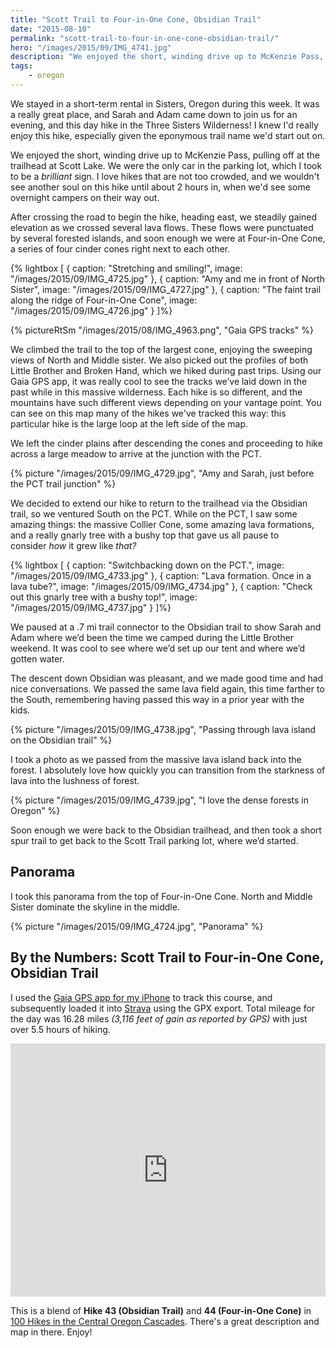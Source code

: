 ```yaml
---
title: "Scott Trail to Four-in-One Cone, Obsidian Trail"
date: "2015-08-10"
permalink: "scott-trail-to-four-in-one-cone-obsidian-trail/"
hero: "/images/2015/09/IMG_4741.jpg"
description: "We enjoyed the short, winding drive up to McKenzie Pass, pulling off at the trailhead at Scott Lake. We were the only car in the parking lot, which I took to be a brilliant sign. "
tags:
    - oregon
---
```


We stayed in a short-term rental in Sisters, Oregon during this week. It was a really great place, and Sarah and Adam came down to join us for an evening, and this day hike in the Three Sisters Wilderness! I knew I'd really enjoy this hike, especially given the eponymous trail name we'd start out on.

We enjoyed the short, winding drive up to McKenzie Pass, pulling off at the trailhead at Scott Lake. We were the only car in the parking lot, which I took to be a _brilliant_ sign. I love hikes that are not too crowded, and we wouldn't see another soul on this hike until about 2 hours in, when we'd see some overnight campers on their way out.

After crossing the road to begin the hike, heading east, we steadily gained elevation as we crossed several lava flows. These flows were punctuated by several forested islands, and soon enough we were at Four-in-One Cone, a series of four cinder cones right next to each other.

{% lightbox [
    { caption: "Stretching and smiling!", image: "/images/2015/09/IMG_4725.jpg" },
    { caption: "Amy and me in front of North Sister", image: "/images/2015/09/IMG_4727.jpg" },
    { caption: "The faint trail along the ridge of Four-in-One Cone", image: "/images/2015/09/IMG_4726.jpg" }
]%}

{% pictureRtSm "/images/2015/08/IMG_4963.png", "Gaia GPS tracks" %}

We climbed the trail to the top of the largest cone, enjoying the sweeping views of North and Middle sister. We also picked out the profiles of both Little Brother and Broken Hand, which we hiked during past trips. Using our Gaia GPS app, it was really cool to see the tracks we’ve laid down in the past while in this massive wilderness. Each hike is so different, and the mountains have such different views depending on your vantage point. You can see on this map many of the hikes we've tracked this way: this particular hike is the large loop at the left side of the map.

We left the cinder plains after descending the cones and proceeding to hike across a large meadow to arrive at the junction with the PCT.

{% picture "/images/2015/09/IMG_4729.jpg", "Amy and Sarah, just before the PCT trail junction" %}

We decided to extend our hike to return to the trailhead via the Obsidian trail, so we ventured South on the PCT. While on the PCT, I saw some amazing things: the massive Collier Cone, some amazing lava formations, and a really gnarly tree with a bushy top that gave us all pause to consider _how_ it grew like _that?_

{% lightbox [
    { caption: "Switchbacking down on the PCT.", image: "/images/2015/09/IMG_4733.jpg" },
    { caption: "Lava formation. Once in a lava tube?", image: "/images/2015/09/IMG_4734.jpg" },
    { caption: "Check out this gnarly tree with a bushy top!", image: "/images/2015/09/IMG_4737.jpg" }
]%}

We paused at a .7 mi trail connector to the Obsidian trail to show Sarah and Adam where we’d been the time we camped during the Little Brother weekend. It was cool to see where we’d set up our tent and where we’d gotten water.

The descent down Obsidian was pleasant, and we made good time and had nice conversations. We passed the same lava field again, this time farther to the South, remembering having passed this way in a prior year with the kids.

{% picture "/images/2015/09/IMG_4738.jpg", "Passing through lava island on the Obsidian trail" %}

I took a photo as we passed from the massive lava island back into the forest. I absolutely love how quickly you can transition from the starkness of lava into the lushness of forest.

{% picture "/images/2015/09/IMG_4739.jpg", "I love the dense forests in Oregon" %}

Soon enough we were back to the Obsidian trailhead, and then took a short spur trail to get back to the Scott Trail parking lot, where we’d started.

## Panorama

I took this panorama from the top of Four-in-One Cone. North and Middle Sister dominate the skyline in the middle.

{% picture "/images/2015/09/IMG_4724.jpg", "Panorama" %}

## By the Numbers: Scott Trail to Four-in-One Cone, Obsidian Trail

I used the [Gaia GPS app for my iPhone](https://www.gaiagps.com) to track this course, and subsequently loaded it into [Strava](https://www.strava.com/activities/371464889) using the GPX export. Total mileage for the day was 16.28 miles _(3,116 feet of gain as reported by GPS)_ with just over 5.5 hours of hiking.

<iframe src="https://www.strava.com/activities/371464889/embed/c927623c77d6c59220b41017e6f014f475f00741" width="100%" height="405" frameborder="0" scrolling="no"></iframe>

This is a blend of **Hike 43 (Obsidian Trail)** and **44 (Four-in-One Cone)** in [100 Hikes in the Central Oregon Cascades](http://www.amazon.com/gp/product/0981570178/ref=as_li_tl?ie=UTF8&camp=1789&creative=390957&creativeASIN=0981570178&linkCode=as2&tag=lunchtaker-20&linkId=EIVKMR62E7X4L7HU). There's a great description and map in there. Enjoy!
